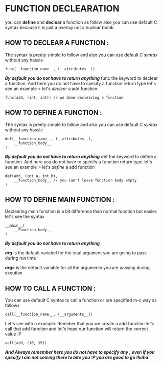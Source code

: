# FUNCTION DECLEARATION
you can **define** and **declear** a function as follow also you can use default C syntax because it is just a overlay not a nuclear bomb

## HOW TO DECLEAR A FUNCTION :
The syntax is preety simple to follow and also you can use default *C syntax* without any hassle
    
    func(__function_name__, (__attributes__))

***By default you do not have to return anything***
func the keyword to declear a function. And here you do not have to specify a function return type
let's see an example > let's *declear* a add function
    
    func(add, (int, int)) // we done declearing a function

## HOW TO DEFINE A FUNCTION : 
The syntax is preety simple to follow and also you can use default *C syntax* without any hassle
    
    def(__function_name__, (__attributes__), 
        __function_body__
    )

***By default you do not have to return anything***
def the keyword to define a function. And here you do not have to specify a function return type
let's see an example > let's *define* a add function
    
    def(add, (int a, int b), 
        __function_body__ // you can't leave function body empty
    )

## HOW TO DEFINE MAIN FUNCTION :
Declearing main function is a bit difference than normal function but easier. let's see the syntax
    
    __main__(
        __Function_body__
    )

***By default you do not have to return anything***

***__arg__*** is the default variabel for the total argument you are going to pass during run time

***__args__*** is the default variable for all the arguments you are passing during excution

## HOW TO CALL A FUNCTION :
You can use default C syntax to call a function or pre specified m-c way as follows
    
    call(__function_name__, (__arguments__))

Let's see with a example. Remeber that you we create a add function let's call that add function and let's hope our function will return the correct value :P
    
    call(add, (10, 15))


***And Always remember here you do not have to specify any ; even if you specify I am not coming there to bite you :P you are good to go !haha***
